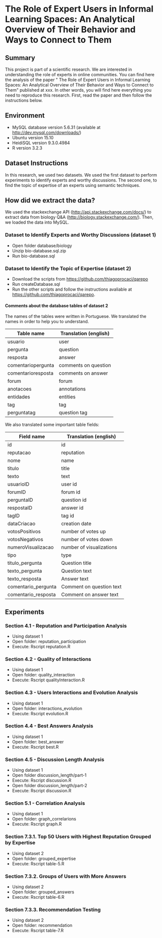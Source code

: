 #  The Role of Expert Users in Informal Learning Spaces: An Analytical Overview of Their Behavior and Ways to Connect to Them

## Summary
This project is part of a scientific research. We are interested in understanding the role of experts in online communities.
You can find here the analysis of the paper " The Role of Expert Users in Informal Learning Spaces: An Analytical Overview of Their Behavior and Ways to Connect to Them" published at xxx.
In other words, you will find here everything you need to reproduce this research.
First, read the paper and then follow the instructions below.

## Environment
- MySQL database version 5.6.31 (available at http://dev.mysql.com/downloads/)
- Ubuntu version 15.10
- HeidiSQL version 9.3.0.4984
- R version 3.2.3 

## Dataset Instructions

In this research, we used two datasets. 
We used the first dataset to perform experiments to identify experts and worthy discussions. 
The second one, to find the topic of expertise of an experts using semantic techniques.

## How did we extract the data?
We used the stackexchange API (http://api.stackexchange.com/docs/) to extract data from biology Q&A (http://biology.stackexchange.com/). Then, we loaded the data into MySQL.

### Dataset to Identify Experts and Worthy Discussions (dataset 1)

- Open folder database/biology
- Unzip bio-database.sql.zip
- Run bio-database.sql


### Dataset to Identify the Topic of Expertise (dataset 2)

- Download the scripts from https://github.com/thiagoprocaci/qarepo
- Run createDatabase.sql
- Run the other scripts and follow the instructions avaliable at https://github.com/thiagoprocaci/qarepo.

#### Comments about the database tables of dataset 2
The names of the tables were written in Portuguese. 
We translated the names in order to help you to understand.

Table name         | Translation (english)
------------------ | ------------------
usuario            | user
pergunta           | question
resposta           | answer
comentariopergunta | comments on question
comentarioresposta | comments on answer
forum              | forum
anotacoes          | annotations
entidades          | entities
tag                | tag
perguntatag        | question tag

We also translated some important table fields:

Field name         | Translation (english)
------------------ | ------------------
id                 | id
reputacao          | reputation
nome               | name
titulo             | title
texto              | text
usuarioID          | user id
forumID            | forum id
perguntaID         | question id
respostaID         | answer id
tagID              | tag id
dataCriacao        | creation date
votosPositivos     | number of votes up
votosNegativos     | number of votes down
numeroVisualizacao | number of visualizations
tipo               | type
titulo_pergunta    | Question title
texto_pergunta     | Question text
texto_resposta     | Answer text
comentario_pergunta| Comment on question text
comentario_resposta| Comment on answer text


## Experiments

### Section 4.1 - Reputation and Participation Analysis

- Using dataset 1
- Open folder: reputation_participation 
- Execute: Rscript reputation.R

### Section 4.2 - Quality of Interactions

- Using dataset 1
- Open folder: quality_interaction 
- Execute: Rscript qualityInteraction.R

### Section 4.3 - Users Interactions and Evolution Analysis

- Using dataset 1
- Open folder: interactions_evolution 
- Execute: Rscript evolution.R

### Section 4.4 - Best Answers Analysis

- Using dataset 1
- Open folder: best_answer 
- Execute: Rscript best.R

### Section 4.5 - Discussion Length Analysis

- Using dataset 1 
- Open folder discussion_length/part-1
- Execute: Rscript discussion.R
- Open folder discussion_length/part-2
- Execute: Rscript discussion.R

### Section 5.1 - Correlation Analysis

- Using dataset 1
- Open folder: graph_correlarions 
- Execute: Rscript graph.R


### Section 7.3.1. Top 50 Users with Highest Reputation Grouped by Expertise

- Using dataset 2
- Open folder: grouped_expertise 
- Execute: Rscript table-5.R

### Section 7.3.2. Groups of Users with More Answers

- Using dataset 2
- Open folder: grouped_answers
- Execute: Rscript table-6.R

### Section 7.3.3. Recommendation Testing

- Using dataset 2
- Open folder: recommendation
- Execute: Rscript table-7.R


